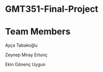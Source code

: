 # GMT351-Final-Project
# Team Members 
  Ayça Tabakoğlu
  
  
  Zeynep Miray Ertunç
  
  
  Ekin Gönenç Uygun
  
  
